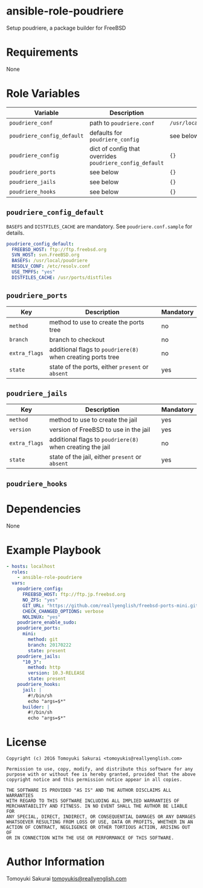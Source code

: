 # ansible-role-poudriere

Setup poudriere, a package builder for FreeBSD

# Requirements

None

# Role Variables

| Variable | Description | Default |
|----------|-------------|---------|
| `poudriere_conf` | path to `poudriere.conf` | `/usr/local/etc/poudriere.conf` |
| `poudriere_config_default` | defaults for `poudriere_config` | see below |
| `poudriere_config` | dict of config that overrides `poudriere_config_default` | `{}` |
| `poudriere_ports` | see below | `{}` |
| `poudriere_jails` | see below | `{}` |
| `poudriere_hooks` | see below | `{}` |

## `poudriere_config_default`

`BASEFS` and `DISTFILES_CACHE` are mandatory. See `poudriere.conf.sample` for
details.

```yaml
poudriere_config_default:
  FREEBSD_HOST: ftp://ftp.freebsd.org
  SVN_HOST: svn.FreeBSD.org
  BASEFS: /usr/local/poudriere
  RESOLV_CONF: /etc/resolv.conf
  USE_TMPFS: "yes"
  DISTFILES_CACHE: /usr/ports/distfiles
```
## `poudriere_ports`

| Key | Description | Mandatory |
|-----|-------------|-----------|
| `method` | method to use to create the ports tree | no |
| `branch` | branch to checkout | no |
| `extra_flags` | additional flags to `poudriere(8)` when creating ports tree | no |
| `state` | state of the ports, either `present` or `absent` | yes |

## `poudriere_jails`

| Key | Description | Mandatory |
|-----|-------------|-----------|
| `method` | method to use to create the jail | yes |
| `version` | version of FreeBSD to use in the jail | yes |
| `extra_flags` | additional flags to `poudriere(8)` when creating the jail | no |
| `state` | state of the jail, either `present` or `absent` | yes |

## `poudriere_hooks`


# Dependencies

None

# Example Playbook

```yaml
- hosts: localhost
  roles:
    - ansible-role-poudriere
  vars:
    poudriere_config:
      FREEBSD_HOST: ftp://ftp.jp.freebsd.org
      NO_ZFS: "yes"
      GIT_URL: "https://github.com/reallyenglish/freebsd-ports-mini.git"
      CHECK_CHANGED_OPTIONS: verbose
      NOLINUX: "yes"
    poudriere_enable_sudo:
    poudriere_ports:
      mini:
        method: git
        branch: 20170222
        state: present
    poudriere_jails:
      "10_3":
        method: http
        version: 10.3-RELEASE
        state: present
    poudriere_hooks:
      jail: |
        #!/bin/sh
        echo "args=$*"
      builder: |
        #!/bin/sh
        echo "args=$*"
```

# License

```
Copyright (c) 2016 Tomoyuki Sakurai <tomoyukis@reallyenglish.com>

Permission to use, copy, modify, and distribute this software for any
purpose with or without fee is hereby granted, provided that the above
copyright notice and this permission notice appear in all copies.

THE SOFTWARE IS PROVIDED "AS IS" AND THE AUTHOR DISCLAIMS ALL WARRANTIES
WITH REGARD TO THIS SOFTWARE INCLUDING ALL IMPLIED WARRANTIES OF
MERCHANTABILITY AND FITNESS. IN NO EVENT SHALL THE AUTHOR BE LIABLE FOR
ANY SPECIAL, DIRECT, INDIRECT, OR CONSEQUENTIAL DAMAGES OR ANY DAMAGES
WHATSOEVER RESULTING FROM LOSS OF USE, DATA OR PROFITS, WHETHER IN AN
ACTION OF CONTRACT, NEGLIGENCE OR OTHER TORTIOUS ACTION, ARISING OUT OF
OR IN CONNECTION WITH THE USE OR PERFORMANCE OF THIS SOFTWARE.
```

# Author Information

Tomoyuki Sakurai <tomoyukis@reallyenglish.com>
